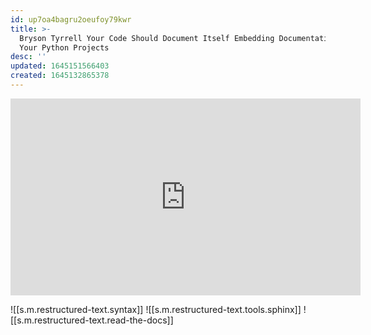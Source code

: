 ```yaml
---
id: up7oa4bagru2oeufoy79kwr
title: >-
  Bryson Tyrrell Your Code Should Document Itself Embedding Documentation into
  Your Python Projects
desc: ''
updated: 1645151566403
created: 1645132865378
---
```



<center><iframe width="560" height="315" src="https://www.youtube.com/embed/JQ8RQru-Y9Y" frameborder="0" allow="accelerometer; autoplay; encrypted-media; gyroscope; picture-in-picture" allowfullscreen></iframe></center>

![[s.m.restructured-text.syntax]]
![[s.m.restructured-text.tools.sphinx]]
![[s.m.restructured-text.read-the-docs]]
